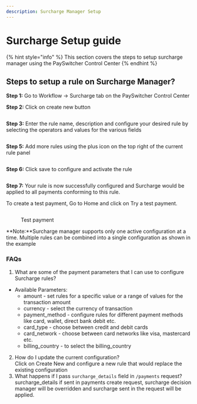 ```yaml
---
description: Surcharge Manager Setup
---
```


# Surcharge Setup guide

{% hint style="info" %}
This section covers the steps to setup surcharge manager using the PaySwitcher Control Center
{% endhint %}

## Steps to setup a rule on Surcharge Manager?

**Step 1:** Go to Workflow -> Surcharge tab on the PaySwitcher Control Center

**Step 2:** Click on create new button&#x20;

<figure><img src="../../../.gitbook/assets/Screenshot 2024-03-04 at 6.49.56 PM.png" alt=""><figcaption></figcaption></figure>

**Step 3:** Enter the rule name, description and configure your desired rule by selecting the operators and values for the various fields&#x20;

<figure><img src="../../../.gitbook/assets/Screenshot 2024-03-04 at 5.42.22 PM (1).png" alt=""><figcaption></figcaption></figure>

**Step 5:** Add more rules using the plus icon on the top right of the current rule panel&#x20;

<figure><img src="../../../.gitbook/assets/Screenshot 2024-03-04 at 6.38.04 PM.png" alt=""><figcaption></figcaption></figure>

**Step 6:** Click save to configure and activate the rule&#x20;

<figure><img src="../../../.gitbook/assets/Screenshot 2024-04-15 at 1.38.07 PM.png" alt=""><figcaption></figcaption></figure>

**Step 7:** Your rule is now successfully configured and Surcharge would be applied to all payments conforming to this rule.&#x20;

To create a test payment, Go to Home and click on Try a test payment.

<figure><img src="../../../.gitbook/assets/Screenshot 2024-07-02 at 1.04.09 PM.png" alt=""><figcaption><p>Test payment</p></figcaption></figure>

**Note:**Surcharge manager supports only one active configuration at a time. Multiple rules can be combined into a single configuration as shown in the example

### FAQs

1. What are some of the payment parameters that I can use to configure Surcharge rules?

* Available Parameters:
  * amount - set rules for a specific value or a range of values for the transaction amount
  * currency - select the currency of transaction
  * payment\_method - configure rules for different payment methods like card, wallet, direct bank debit etc.
  * card\_type - choose between credit and debit cards
  * card\_network - choose between card networks like visa, mastercard etc.
  * billing\_country - to select the billing\_country

2. How do I update the current configuration?\
   Click on Create New and configure a new rule that would replace the existing configuration
3. What happens if I pass `surcharge_details`  field in `/payments` request?\
   surcharge\_details if sent in payments create request, surcharge decision manager will be overridden and surcharge sent in the request will be applied.
